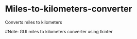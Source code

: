 # Miles-to-kilometers-converter
Converts miles to kilometers

#Note: GUI miles to kilometers converter using tkinter
